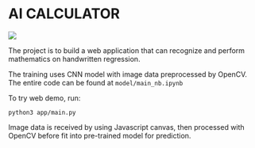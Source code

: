 # AI CALCULATOR

![](https://i.imgur.com/trQORWG.png)

The project is to build a web application that can recognize and perform mathematics on handwritten regression.

The training uses CNN model with image data preprocessed by OpenCV. The entire code can be found at ```model/main_nb.ipynb```

To try web demo, run:
```
python3 app/main.py
```

Image data is received by using Javascript canvas, then processed with OpenCV before fit into pre-trained model for prediction.